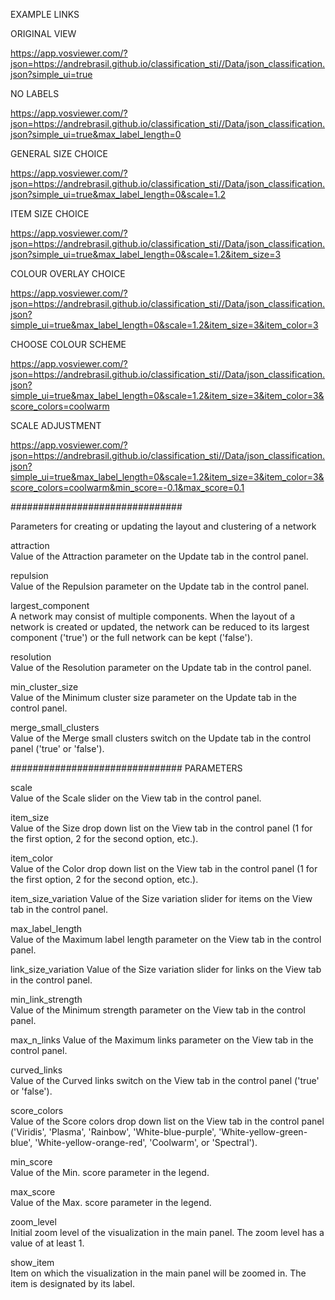 EXAMPLE LINKS

ORIGINAL VIEW

https://app.vosviewer.com/?json=https://andrebrasil.github.io/classification_sti//Data/json_classification.json?simple_ui=true


NO LABELS

https://app.vosviewer.com/?json=https://andrebrasil.github.io/classification_sti//Data/json_classification.json?simple_ui=true&max_label_length=0


GENERAL SIZE CHOICE

https://app.vosviewer.com/?json=https://andrebrasil.github.io/classification_sti//Data/json_classification.json?simple_ui=true&max_label_length=0&scale=1.2


ITEM SIZE CHOICE

https://app.vosviewer.com/?json=https://andrebrasil.github.io/classification_sti//Data/json_classification.json?simple_ui=true&max_label_length=0&scale=1.2&item_size=3


COLOUR OVERLAY CHOICE

https://app.vosviewer.com/?json=https://andrebrasil.github.io/classification_sti//Data/json_classification.json?simple_ui=true&max_label_length=0&scale=1.2&item_size=3&item_color=3


CHOOSE COLOUR SCHEME

https://app.vosviewer.com/?json=https://andrebrasil.github.io/classification_sti//Data/json_classification.json?simple_ui=true&max_label_length=0&scale=1.2&item_size=3&item_color=3&score_colors=coolwarm


SCALE ADJUSTMENT

https://app.vosviewer.com/?json=https://andrebrasil.github.io/classification_sti//Data/json_classification.json?simple_ui=true&max_label_length=0&scale=1.2&item_size=3&item_color=3&score_colors=coolwarm&min_score=-0.1&max_score=0.1


###############################

Parameters for creating or updating the layout and clustering of a network


attraction	
Value of the Attraction parameter on the Update tab in the control panel.

repulsion	
Value of the Repulsion parameter on the Update tab in the control panel.

largest_component	
A network may consist of multiple components. When the layout of a network is created or updated, the network can be reduced to its largest component ('true') or the full network can be kept ('false').

resolution	
Value of the Resolution parameter on the Update tab in the control panel.

min_cluster_size	
Value of the Minimum cluster size parameter on the Update tab in the control panel.

merge_small_clusters	
Value of the Merge small clusters switch on the Update tab in the control panel ('true' or 'false').

###############################
PARAMETERS


scale	      
Value of the Scale slider on the View tab in the control panel.

item_size	          
Value of the Size drop down list on the View tab in the control panel (1 for the first option, 2 for the second option, etc.).

item_color	        
Value of the Color drop down list on the View tab in the control panel (1 for the first option, 2 for the second option, etc.).

item_size_variation	
Value of the Size variation slider for items on the View tab in the control panel.

max_label_length	
Value of the Maximum label length parameter on the View tab in the control panel.

link_size_variation	
Value of the Size variation slider for links on the View tab in the control panel.

min_link_strength	
Value of the Minimum strength parameter on the View tab in the control panel.

max_n_links	
Value of the Maximum links parameter on the View tab in the control panel.

curved_links	
Value of the Curved links switch on the View tab in the control panel ('true' or 'false').

score_colors	
Value of the Score colors drop down list on the View tab in the control panel ('Viridis', 'Plasma', 'Rainbow', 'White-blue-purple', 'White-yellow-green-blue', 'White-yellow-orange-red', 'Coolwarm', or 'Spectral').

min_score	
Value of the Min. score parameter in the legend.

max_score	
Value of the Max. score parameter in the legend.

zoom_level	
Initial zoom level of the visualization in the main panel. The zoom level has a value of at least 1.

show_item	
Item on which the visualization in the main panel will be zoomed in. The item is designated by its label.
